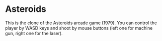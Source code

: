 # Asteroids
This is the clone of the Asteroids arcade game (1979). You can control the player by WASD keys and shoot by mouse buttons (left one for machine gun, right one for the laser).
